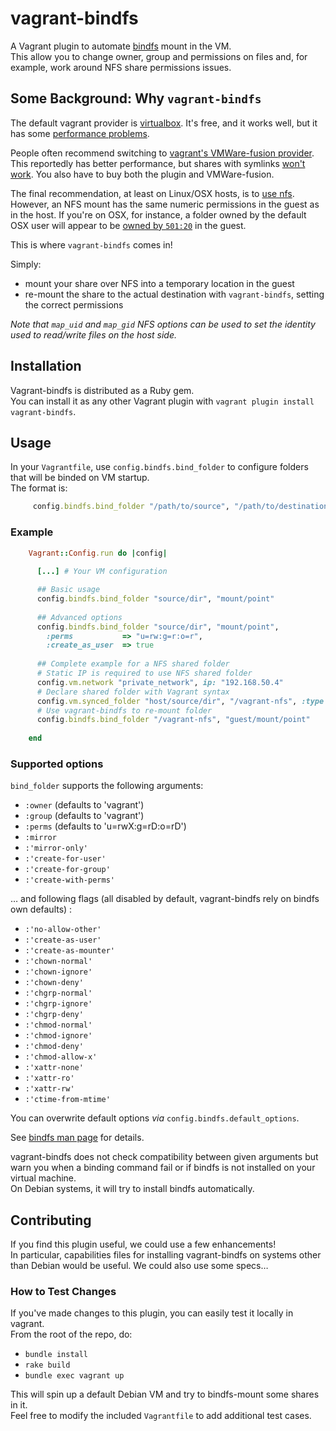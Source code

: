 # vagrant-bindfs

A Vagrant plugin to automate [bindfs](http://code.google.com/p/bindfs/) mount in the VM.  
This allow you to change owner, group and permissions on files and, for example, work around NFS share permissions issues.


## Some Background: Why `vagrant-bindfs`

The default vagrant provider is [virtualbox](https://www.virtualbox.org/). It's free, and it works well, but it has some [performance problems](http://snippets.aktagon.com/snippets/609-Slow-IO-performance-with-Vagrant-and-VirtualBox-).

People often recommend switching to [vagrant's VMWare-fusion provider](http://www.vagrantup.com/vmware). This reportedly has better performance, but shares with symlinks [won't work](http://communities.vmware.com/thread/428199?start=0&tstart=0). You also have to buy both the plugin and VMWare-fusion.

The final recommendation, at least on Linux/OSX hosts, is to [use nfs](http://docs.vagrantup.com/v2/synced-folders/nfs.html). However, an NFS mount has the same numeric permissions in the guest as in the host. If you're on OSX, for instance, a folder owned by the default OSX user will appear to be [owned by `501:20`](https://groups.google.com/forum/?fromgroups#!topic/vagrant-up/qXXJ-AQuKQM) in the guest.

This is where `vagrant-bindfs` comes in!

Simply:

- mount your share over NFS into a temporary location in the guest
- re-mount the share to the actual destination with `vagrant-bindfs`, setting the correct permissions

_Note that `map_uid` and `map_gid` NFS options can be used to set the identity used to read/write files on the host side._

## Installation

Vagrant-bindfs is distributed as a Ruby gem.  
You can install it as any other Vagrant plugin with `vagrant plugin install vagrant-bindfs`.


## Usage

In your `Vagrantfile`, use `config.bindfs.bind_folder` to configure folders that will be binded on VM startup.  
The format is:

```ruby
     config.bindfs.bind_folder "/path/to/source", "/path/to/destination", options
```


### Example

```ruby
    Vagrant::Config.run do |config|
    
      [...] # Your VM configuration

      ## Basic usage
      config.bindfs.bind_folder "source/dir", "mount/point"
      
      ## Advanced options
      config.bindfs.bind_folder "source/dir", "mount/point",
      	:perms           => "u=rw:g=r:o=r",
      	:create_as_user  => true
        
      ## Complete example for a NFS shared folder
      # Static IP is required to use NFS shared folder
      config.vm.network "private_network", ip: "192.168.50.4"
      # Declare shared folder with Vagrant syntax
      config.vm.synced_folder "host/source/dir", "/vagrant-nfs", :type => :nfs
      # Use vagrant-bindfs to re-mount folder
      config.bindfs.bind_folder "/vagrant-nfs", "guest/mount/point"
        
    end
```


### Supported options

`bind_folder` supports the following arguments:

- `:owner` (defaults to 'vagrant')
- `:group` (defaults to 'vagrant')
- `:perms` (defaults to 'u=rwX:g=rD:o=rD')
- `:mirror`
- `:'mirror-only'`
- `:'create-for-user'`
- `:'create-for-group'`
- `:'create-with-perms'`

… and following flags (all disabled by default, vagrant-bindfs rely on bindfs own defaults) :

- `:'no-allow-other'`
- `:'create-as-user'`
- `:'create-as-mounter'`
- `:'chown-normal'`
- `:'chown-ignore'`
- `:'chown-deny'`
- `:'chgrp-normal'`
- `:'chgrp-ignore'`
- `:'chgrp-deny'`
- `:'chmod-normal'`
- `:'chmod-ignore'`
- `:'chmod-deny'`
- `:'chmod-allow-x'`
- `:'xattr-none'`
- `:'xattr-ro'`
- `:'xattr-rw'`
- `:'ctime-from-mtime'`
    
You can overwrite default options _via_ `config.bindfs.default_options`.

See [bindfs man page](http://www.cs.helsinki.fi/u/partel/bindfs_docs/bindfs.1.html) for details.

vagrant-bindfs does not check compatibility between given arguments but warn you when a binding command fail or if bindfs is not installed on your virtual machine.  
On Debian systems, it will try to install bindfs automatically.


## Contributing

If you find this plugin useful, we could use a few enhancements!  
In particular, capabilities files for installing vagrant-bindfs on systems other than Debian would be useful. We could also use some specs…


### How to Test Changes

If you've made changes to this plugin, you can easily test it locally in vagrant.  
From the root of the repo, do:

- `bundle install`
- `rake build`
- `bundle exec vagrant up`

This will spin up a default Debian VM and try to bindfs-mount some shares in it.  
Feel free to modify the included `Vagrantfile` to add additional test cases.

